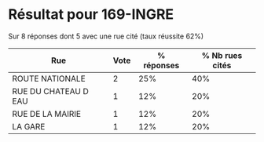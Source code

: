 # Résultat pour 169-INGRE

Sur 8 réponses dont 5 avec une rue cité (taux réussite 62%)

| Rue | Vote | % réponses | % Nb rues cités|
|-----|------|------------|----------------|
| ROUTE NATIONALE | 2 | 25% | 40%|
| RUE DU CHATEAU D EAU | 1 | 12% | 20%|
| RUE DE LA MAIRIE | 1 | 12% | 20%|
| LA GARE | 1 | 12% | 20%|
